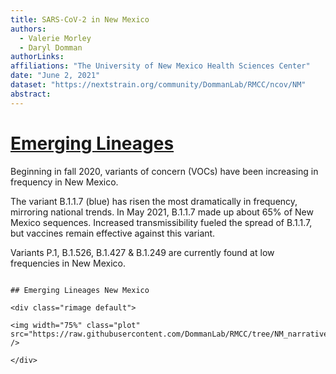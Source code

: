 ```yaml
---
title: SARS-CoV-2 in New Mexico
authors: 
  - Valerie Morley
  - Daryl Domman
authorLinks: 
affiliations: "The University of New Mexico Health Sciences Center"
date: "June 2, 2021"
dataset: "https://nextstrain.org/community/DommanLab/RMCC/ncov/NM"
abstract: 
---
```


# [Emerging Lineages](https://nextstrain.org/community/DommanLab/RMCC/ncov/NM)

Beginning in fall 2020, variants of concern (VOCs) have been increasing in frequency in New Mexico.

The variant B.1.1.7 (blue) has risen the most dramatically in frequency, mirroring national trends. In May 2021, B.1.1.7 made up about 65% of New Mexico sequences.
Increased transmissibility fueled the spread of B.1.1.7, but vaccines remain effective against this variant.

Variants P.1, B.1.526, B.1.427 & B.1.249 are currently found at low frequencies in New Mexico.

```auspiceMainDisplayMarkdown

## Emerging Lineages New Mexico

<div class="rimage default">

<img width="75%" class="plot" src="https://raw.githubusercontent.com/DommanLab/RMCC/tree/NM_narrative/images/emerging_lineage_frequencies_NM.png" />

</div>

```

